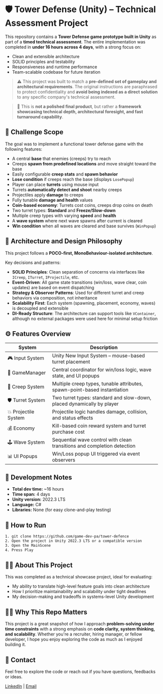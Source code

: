 # 🛡️ Tower Defense (Unity) – Technical Assessment Project

This repository contains a **Tower Defense game prototype built in Unity** as part of a **timed technical assessment**. The entire implementation was completed in **under 16 hours across 4 days**, with a strong focus on:

- Clean and extensible architecture  
- SOLID principles and testability  
- Responsiveness and runtime performance  
- Team-scalable codebase for future iteration  

> ⚠️ This project was built to match a **pre-defined set of gameplay and architectural requirements**. The original instructions are paraphrased to protect confidentiality and **avoid being indexed as a direct solution** to any specific company's technical assessment.

> 🧪 This is **not a polished final product**, but rather a **framework showcasing technical depth, architectural foresight, and fast turnaround capability**.

## 🎯 Challenge Scope

The goal was to implement a functional tower defense game with the following features:

- A central **base** that enemies (creeps) try to reach  
- Creeps **spawn from predefined locations** and move straight toward the base  
- Easily configurable **creep stats** and **spawn behavior**  
- **Lose condition** if creeps reach the base (displays `LosePopup`)  
- Player can place **turrets** using mouse input  
- Turrets **automatically detect and shoot** nearby creeps  
- Projectiles apply **damage** to creeps  
- Fully tunable **damage and health** values  
- **Coin-based economy**: Turrets cost coins, creeps drop coins on death  
- Two turret types: **Standard** and **Freeze/Slow-down**  
- Multiple creep types with varying **speed** and **health**  
- A **wave system** where next wave spawns after current is cleared  
- **Win condition** when all waves are cleared and base survives (`WinPopup`)

## 🧱 Architecture and Design Philosophy

This project follows a **POCO-first, MonoBehaviour-isolated architecture**.

Key decisions and patterns:

- **SOLID Principles**: Clean separation of concerns via interfaces like `ICreep`, `ITurret`, `IProjectile`, etc.  
- **Event-Driven**: All game state transitions (win/loss, wave clear, coin updates) are based on event dispatching  
- **Strategy & Observer Patterns**: Used for different turret and creep behaviors via composition, not inheritance  
- **Scalability First**: Each system (spawning, placement, economy, waves) is decoupled and extensible  
- **DI-Ready Structure**: The architecture can support tools like `VContainer`, although no external packages were used here for minimal setup friction

## ⚙️ Features Overview

| System             | Description                                                                 |
|--------------------|-----------------------------------------------------------------------------|
| 🎮 Input System     | Unity New Input System – mouse-based turret placement                      |
| 🧠 GameManager      | Central coordinator for win/loss logic, wave state, and UI popups           |
| 🚀 Creep System     | Multiple creep types, tunable attributes, spawn-point-based instantiation   |
| 🛡️ Turret System    | Two turret types: standard and slow-down, placed dynamically by player      |
| 💥 Projectile System| Projectile logic handles damage, collision, and status effects              |
| 💰 Economy          | Kill-based coin reward system and turret purchase cost                     |
| 🕹️ Wave System      | Sequential wave control with clean transitions and completion detection     |
| 📊 UI Popups        | Win/Loss popup UI triggered via event observers                             |

## 📝 Development Notes

- **Total dev time:** ~16 hours  
- **Time span:** 4 days  
- **Unity version:** 2022.3 LTS  
- **Language:** C#  
- **Libraries:** None (for easy clone-and-play testing)

## 📁 How to Run

```bash
1. git clone https://github.com/game-dev-pa/tower-defence
2. Open the project in Unity 2022.3 LTS or a compatible version
3. Open the MainScene
4. Press Play
```

## 👨‍💻 About This Project

This was completed as a technical showcase project, ideal for evaluating:
- My ability to translate high-level feature goals into clean architecture
- How I prioritize maintainability and scalability under tight deadlines
- My decision-making and tradeoffs in systems-level Unity development


## 🙋‍♂️ Why This Repo Matters

This project is a great snapshot of how I approach **problem-solving under time constraints** with a strong emphasis on **code clarity, system thinking, and scalability**. Whether you're a recruiter, hiring manager, or fellow developer, I hope you enjoy exploring the code as much as I enjoyed building it.


## 🧠 Contact

Feel free to explore the code or reach out if you have questions, feedbacks or ideas.

[LinkedIn](https://linkedin.com/in/game-dev-pa) | [Email](mailto:game.dev.pa@gmail.com)
